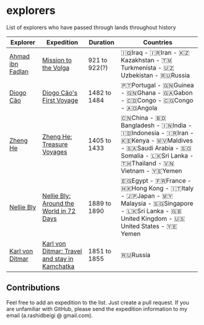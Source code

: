 # explorers
List of explorers who have passed through lands throughout history

Explorer | Expedition | Duration | Countries
--- | --- | --- | ---
[Ahmad ibn Fadlan](https://en.wikipedia.org/wiki/Ahmad_ibn_Fadlan) | [Mission to the Volga](https://expedition-diaries.com/travels/mission-to-the-volga) | 921 to 922(?) | 🇮🇶Iraq - 🇮🇷Iran - 🇰🇿Kazakhstan - 🇹🇲Turkmenista - 🇺🇿Uzbekistan - 🇷🇺Russia
[Diogo Cão](https://en.wikipedia.org/wiki/Diogo_C%C3%A3o) | [Diogo Cão's First Voyage](https://expedition-diaries.com/travels/diogo-c%C3%A3o-first-voyage) | 1482 to 1484 | 🇵🇹Portugal - 🇬🇳Guinea - 🇬🇳Ghana - 🇬🇦Gabon - 🇨🇩Congo - 🇨🇬Congo - 🇦🇴Angola
[Zheng He](https://en.wikipedia.org/wiki/Zheng_He) | [Zheng He: Treasure Voyages](https://expedition-diaries.com/travels/zheng-he-treasure-voyages) | 1405 to 1433 | 🇨🇳China - 🇧🇩Bangladesh - 🇮🇳India - 🇮🇩Indonesia - 🇮🇷Iran - 🇰🇪Kenya - 🇲🇻Maldives - 🇸🇦Saudi Arabia - 🇸🇴Somalia - 🇱🇰Sri Lanka - 🇹🇭Thailand - 🇻🇳Vietnam - 🇾🇪Yemen
[Nellie Bly](https://en.wikipedia.org/wiki/Nellie_Bly) | [Nellie Bly: Around the World in 72 Days](https://expedition-diaries.com/travels/nellie-bly-around-the-world-in-72-days) | 1889 to 1890 | 🇪🇬Egypt - 🇫🇷France - 🇭🇰Hong Kong - 🇮🇹Italy - 🇯🇵Japan - 🇲🇾Malaysia - 🇸🇬Singapore - 🇱🇰Sri Lanka - 🇬🇧United Kingdom - 🇺🇸United States - 🇾🇪Yemen
[Karl von Ditmar](https://de.wikipedia.org/wiki/Karl_von_Ditmar) | [Karl von Ditmar: Travel and stay in Kamchatka](https://expedition-diaries.com/travels/karl-von-Ditmar-travel-and-stay-in-kamchatka) | 1851 to 1855 | 🇷🇺Russia


## Contributions
Feel free to add an expedition to the list. Just create a pull request. If you are unfamiliar with GitHub, please send the expedition information to my email (a.rashidbeigi @ gmail.com).
